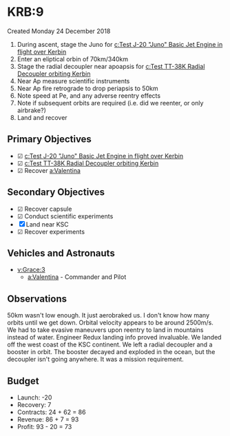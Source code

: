 # KRB:9
Created Monday 24 December 2018


1. During ascent, stage the Juno for [c:Test J-20 "Juno" Basic Jet Engine in flight over Kerbin](../../c/Test_J-20_Juno_Basic_Jet_Engine_in_flight_over_Kerbin.markdown)
2. Enter an eliptical orbin of 70km/340km
3. Stage the radial decoupler near apoapsis for [c:Test TT-38K Radial Decoupler orbiting Kerbin](../../c/Test_TT-38K_Radial_Decoupler_orbiting_Kerbin.markdown)
4. Near Ap measure scientific instruments
5. Near Ap fire retrograde to drop periapsis to 50km
6. Note speed at Pe, and any adverse reentry effects
7. Note if subsequent orbits are required (i.e. did we reenter, or only airbrake?)
8. Land and recover


Primary Objectives
------------------

* ☑ [c:Test J-20 "Juno" Basic Jet Engine in flight over Kerbin](../../c/Test_J-20_Juno_Basic_Jet_Engine_in_flight_over_Kerbin.markdown)
* ☑ [c:Test TT-38K Radial Decoupler orbiting Kerbin](../../c/Test_TT-38K_Radial_Decoupler_orbiting_Kerbin.markdown)
* ☑ Recover [a:Valentina](../../a/Valentina.markdown)


Secondary Objectives
--------------------

* ☑ Recover capsule
* ☑ Conduct scientific experiments
* ☒ Land near KSC
* ☑ Recover experiments


Vehicles and Astronauts
-----------------------

* [v:Grace:3](../../v/Grace/3.markdown)
	* [a:Valentina](../../a/Valentina.markdown) - Commander and Pilot


Observations
------------
50km wasn't low enough. It just aerobraked us. I don't know how many orbits until we get down. Orbital velocity appears to be around 2500m/s. We had to take evasive maneuvers upon reentry to land in mountains instead of water. Engineer Redux landing info proved invaluable. We landed off the west coast of the KSC continent. We left a radial decoupler and a booster in orbit. The booster decayed and exploded in the ocean, but the decoupler isn't going anywhere. It was a mission requirement.

Budget
------

* Launch: -20
* Recovery: 7
* Contracts: 24 + 62 = 86
* Revenue: 86 + 7 = 93
* Profit: 93 - 20 = 73


